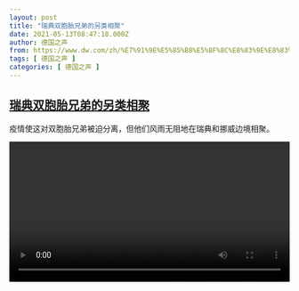 ```yaml
---
layout: post
title: "瑞典双胞胎兄弟的另类相聚"
date: 2021-05-13T08:47:18.000Z
author: 德国之声
from: https://www.dw.com/zh/%E7%91%9E%E5%85%B8%E5%8F%8C%E8%83%9E%E8%83%8E%E5%85%84%E5%BC%9F%E7%9A%84%E5%8F%A6%E7%B1%BB%E7%9B%B8%E8%81%9A/a-57498537
tags: [ 德国之声 ]
categories: [ 德国之声 ]
---
```

<!--1620895638000-->
[瑞典双胞胎兄弟的另类相聚](https://www.dw.com/zh/%E7%91%9E%E5%85%B8%E5%8F%8C%E8%83%9E%E8%83%8E%E5%85%84%E5%BC%9F%E7%9A%84%E5%8F%A6%E7%B1%BB%E7%9B%B8%E8%81%9A/a-57498537)
------

<div>
<p>疫情使这对双胞胎兄弟被迫分离，但他们风雨无阻地在瑞典和挪威边境相聚。</small></p><video src="https://tvdownloaddw-a.akamaihd.net/dwtv_video/flv/vdt_zh/2021/bchi210511_002_twins_01r_sd_sor.mp4" controls style="width:100%"></video>
</div>
